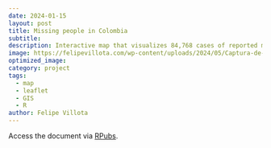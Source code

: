 ```yaml
---
date: 2024-01-15
layout: post
title: Missing people in Colombia 
subtitle: 
description: Interactive map that visualizes 84,768 cases of reported missing persons cases from 1921 to 2016 across 1,028 municipalities. This was created by merging data from the Colombian National Search Unit of Missing Persons (UBPD) and the National Administrative Department of Statistics (DANE). This was done by matching unique municipal codes.  
image: https://felipevillota.com/wp-content/uploads/2024/05/Captura-de-pantalla-548.png
optimized_image: 
category: project
tags:
  - map
  - leaflet
  - GIS
  - R
author: Felipe Villota 
---
```


Access the document via <a href="https://rpubs.com/FelipeVillota/map_missing_col" target="_blank" class="creator">RPubs</a>.
